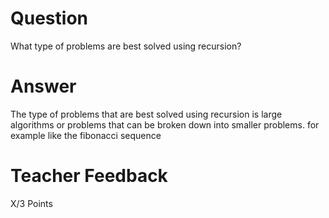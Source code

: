 # Question

What type of problems are best solved using recursion?

# Answer
The type of problems that are best solved using recursion is large algorithms or problems that can be broken down into smaller problems. 
for example like the fibonacci sequence


# Teacher Feedback

X/3 Points